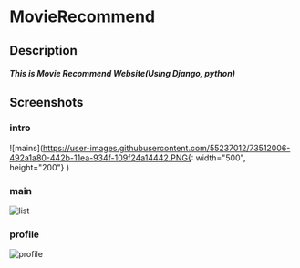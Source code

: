 # MovieRecommend
## Description
##### This is Movie Recommend Website(Using Django, python)
## Screenshots

### intro 
![mains](https://user-images.githubusercontent.com/55237012/73512006-492a1a80-442b-11ea-934f-109f24a14442.PNG{: width="500", height="200"}
)
### main
![list](https://user-images.githubusercontent.com/55237012/73512026-5ba45400-442b-11ea-9cfd-1239acb3ea03.PNG)

### profile
![profile](https://user-images.githubusercontent.com/55237012/73512028-5cd58100-442b-11ea-9c63-0c616c43c964.PNG)
